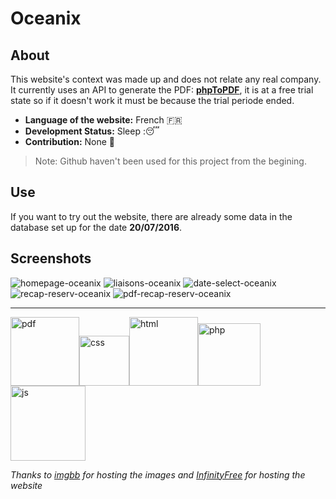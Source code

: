 # Oceanix

## About
This website's context was made up and does not relate any real company. 
It currently uses an API to generate the PDF: **[phpToPDF](http://phptopdf.com/)**, it is at a free trial state so if it doesn't work it must be because the trial periode ended. 
* **Language of the website:** French :fr:
* **Development Status:** Sleep ::sleeping:  
* **Contribution:** None :red_circle: 
 > Note: Github haven't been used for this project from the begining. 
 
## Use
If you want to try out the website, there are already some data in the database set up for the date **20/07/2016**. 

## Screenshots
<img src="https://image.ibb.co/iq1Lhb/homepage_oceanix.png" alt="homepage-oceanix"> 
<img src="https://image.ibb.co/cmHFFw/liaisons_oceanix.png" alt="liaisons-oceanix"> 
<img src="https://image.ibb.co/kQ2FFw/date_select_oceanix.png" alt="date-select-oceanix"> 
<img src="https://image.ibb.co/n0xCTG/reserv_recap_oceanix.png" alt="recap-reserv-oceanix"> 
<img src="https://image.ibb.co/cRo82b/pdf_oceanix.png" alt="pdf-recap-reserv-oceanix"> 
 
-----------------------

<img src="https://cdn.pixabay.com/photo/2017/03/08/21/20/pdf-2127829_960_720.png" width="110px" alt="pdf"><img src="https://upload.wikimedia.org/wikipedia/commons/thumb/3/3d/CSS.3.svg/1000px-CSS.3.svg.png" width="80px" alt="css"><img src="https://upload.wikimedia.org/wikipedia/commons/thumb/6/61/HTML5_logo_and_wordmark.svg/1024px-HTML5_logo_and_wordmark.svg.png" width="110px" alt="html"><img src="https://cdn.pixabay.com/photo/2012/04/11/11/59/elephpant-27753_960_720.png" width="100px" alt="php"><img src="https://upload.wikimedia.org/wikipedia/commons/d/dc/Javascript-shield.png" width="120px" alt="js">
 
*Thanks to [imgbb](https://imgbb.com/) for hosting the images and [InfinityFree](https://infinityfree.net/) for hosting the website*
